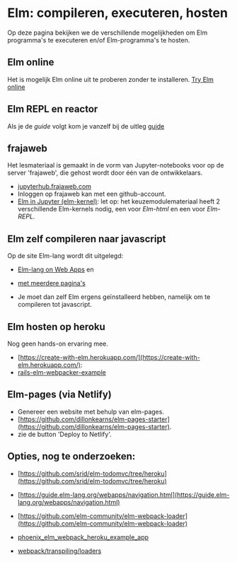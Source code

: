# Elm: compileren, executeren, hosten

Op deze pagina bekijken we de verschillende mogelijkheden om Elm programma's te executeren en/of Elm-programma's te hosten.

## Elm online

Het is mogelijk Elm online uit te  proberen zonder te installeren.
[Try Elm online](https://elm-lang.org/try)

## Elm REPL en reactor

Als je de *guide* volgt kom je vanzelf bij de uitleg
[guide ](https://guide.elm-lang.org/)

## frajaweb

Het lesmateriaal is gemaakt in de vorm van Jupyter-notebooks voor op de server 'frajaweb', die gehost wordt door één van de ontwikkelaars.
+ [jupyterhub.frajaweb.com](https://jupyterhub.frajaweb.com/hub/login)
+ Inloggen op frajaweb kan met een github-account.
+ [Elm in Jupyter (elm-kernel)](https://pypi.org/project/elm-kernel/): let op: het keuzemodulemateriaal heeft 2 verschillende Elm-kernels nodig, een voor *Elm-html* en een voor *Elm-REPL*.


## Elm zelf compileren naar javascript

Op de site Elm-lang wordt dit uitgelegd:

+ [Elm-lang on Web Apps](https://guide.elm-lang.org/webapps/)
en
+ [met meerdere pagina's](https://guide.elm-lang.org/webapps/navigation.html)

+ Je moet dan zelf Elm ergens geïnstalleerd hebben, namelijk om te compileren tot javascript.


## Elm hosten op heroku

Nog geen hands-on ervaring mee.

+ [https://create-with-elm.herokuapp.com/](https://create-with-elm.herokuapp.com/):
+ [rails-elm-webpacker-example](https://github.com/tjmw/rails-elm-webpacker-example)


## Elm-pages (via Netlify)  

+ Genereer een website met behulp van elm-pages. 
+ [https://github.com/dillonkearns/elm-pages-starter](https://github.com/dillonkearns/elm-pages-starter).
+ zie de button 'Deploy to Netlify'.


## Opties, nog te onderzoeken:

+ [https://github.com/srid/elm-todomvc/tree/heroku](https://github.com/srid/elm-todomvc/tree/heroku)

+ [https://guide.elm-lang.org/webapps/navigation.html](https://guide.elm-lang.org/webapps/navigation.html)
+ [https://github.com/elm-community/elm-webpack-loader](https://github.com/elm-community/elm-webpack-loader)
+ [phoenix_elm_webpack_heroku_example_app](https://github.com/joshuaclayton/phoenix_elm_webpack_heroku_example_app)
+ [webpack/transpiling/loaders](https://webpack.js.org/loaders/)
